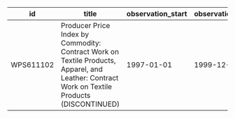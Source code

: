 | id        | title                                                                                                                                        | observation_start   | observation_end   |
|-----------|----------------------------------------------------------------------------------------------------------------------------------------------|---------------------|-------------------|
| WPS611102 | Producer Price Index by Commodity: Contract Work on Textile Products, Apparel, and Leather: Contract Work on Textile Products (DISCONTINUED) | 1997-01-01          | 1999-12-01        |